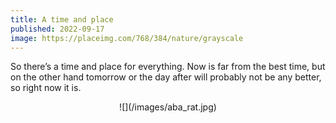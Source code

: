 ```yaml
---
title: A time and place
published: 2022-09-17
image: https://placeimg.com/768/384/nature/grayscale
---
```

So there’s a time and place for everything. Now is far from the best time, but on the other hand tomorrow or the day after will probably not be any better, so right now it is.

<center>![](/images/aba_rat.jpg)</center>
